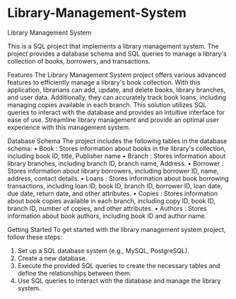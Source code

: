 # Library-Management-System
Library Management System

This is a SQL project that implements a library management system. The project provides a database schema and SQL queries to manage a library's collection of books, borrowers, and transactions.

Features
The Library Management System project offers various advanced features to efficiently manage a library's book collection. With this application, librarians can add, update, and delete books, library branches, and user data. Additionally, they can accurately track book loans, including managing copies available in each branch. This solution utilizes SQL queries to interact with the database and provides an intuitive interface for ease of use. Streamline library management and provide an optimal user experience with this management system.

Database Schema
The project includes the following tables in the database schema:
•	Book : Stores information about books in the library's collection, including book ID, title, Publisher name
•	Branch : Stores information about library branches, including branch ID, branch name, Address.
•	Borrower : Stores information about library borrowers, including borrower ID, name, address, contact details.
•	Loans : Stores information about book borrowing transactions, including loan ID, book ID, branch ID, borrower ID, loan date, due date, return date, and other attributes.
•	Copies : Stores information about book copies available in each branch, including copy ID, book ID, branch ID, number of copies, and other attributes.
•	Authors : Stores information about book authors, including book ID and author name.

Getting Started
To get started with the library management system project, follow these steps:
1.	Set up a SQL database system (e.g., MySQL, PostgreSQL).
2.	Create a new database.
3.	Execute the provided SQL queries to create the necessary tables and define the relationships between them.
4.	Use SQL queries to interact with the database and manage the library system.

